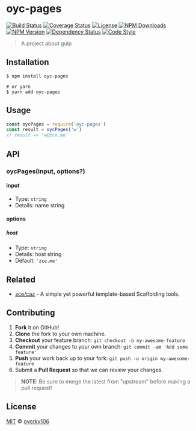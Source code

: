 # oyc-pages

[![Build Status][actions-img]][actions-url]
[![Coverage Status][codecov-img]][codecov-url]
[![License][license-img]][license-url]
[![NPM Downloads][downloads-img]][downloads-url]
[![NPM Version][version-img]][version-url]
[![Dependency Status][dependency-img]][dependency-url]
[![Code Style][style-img]][style-url]

> A project about gulp

## Installation

```shell
$ npm install oyc-pages

# or yarn
$ yarn add oyc-pages
```

## Usage

<!-- TODO: Introduction of Usage -->

```javascript
const oycPages = require('oyc-pages')
const result = oycPages('w')
// result => 'w@zce.me'
```

## API

<!-- TODO: Introduction of API -->

### oycPages(input, options?)

#### input

- Type: `string`
- Details: name string

#### options

##### host

- Type: `string`
- Details: host string
- Default: `'zce.me'`

## Related

- [zce/caz](https://github.com/zce/caz) - A simple yet powerful template-based Scaffolding tools.

## Contributing

1. **Fork** it on GitHub!
2. **Clone** the fork to your own machine.
3. **Checkout** your feature branch: `git checkout -b my-awesome-feature`
4. **Commit** your changes to your own branch: `git commit -am 'Add some feature'`
5. **Push** your work back up to your fork: `git push -u origin my-awesome-feature`
6. Submit a **Pull Request** so that we can review your changes.

> **NOTE**: Be sure to merge the latest from "upstream" before making a pull request!

## License

[MIT](LICENSE) &copy; [oycrky106](https://github.com/oycrky106)



[actions-img]: https://img.shields.io/github/workflow/status/oycrky106/oyc-pages/CI
[actions-url]: https://github.com/oycrky106/oyc-pages/actions
[codecov-img]: https://img.shields.io/codecov/c/github/oycrky106/oyc-pages
[codecov-url]: https://codecov.io/gh/oycrky106/oyc-pages
[license-img]: https://img.shields.io/github/license/oycrky106/oyc-pages
[license-url]: https://github.com/oycrky106/oyc-pages/blob/master/LICENSE
[downloads-img]: https://img.shields.io/npm/dm/oyc-pages
[downloads-url]: https://npm.im/oyc-pages
[version-img]: https://img.shields.io/npm/v/oyc-pages
[version-url]: https://npm.im/oyc-pages
[dependency-img]: https://img.shields.io/librariesio/github/oycrky106/oyc-pages
[dependency-url]: https://github.com/oycrky106/oyc-pages
[style-img]: https://img.shields.io/badge/code_style-standard-brightgreen
[style-url]: https://standardjs.com
